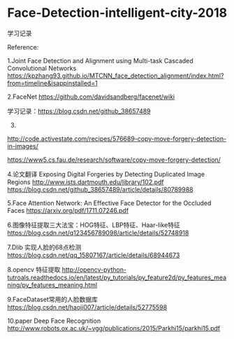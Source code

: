 # Face-Detection-intelligent-city-2018
学习记录

Reference:

1.Joint Face Detection and Alignment using Multi-task Cascaded Convolutional Networks
https://kpzhang93.github.io/MTCNN_face_detection_alignment/index.html?from=timeline&isappinstalled=1

2.FaceNet
https://github.com/davidsandberg/facenet/wiki

学习记录：https://blog.csdn.net/github_38657489

3.
http://code.activestate.com/recipes/576689-copy-move-forgery-detection-in-images/

https://www5.cs.fau.de/research/software/copy-move-forgery-detection/

4.论文翻译
Exposing Digital Forgeries by Detecting Duplicated Image Regions http://www.ists.dartmouth.edu/library/102.pdf
https://blog.csdn.net/github_38657489/article/details/80789988

5.Face Attention Network: An Effective Face Detector for the Occluded Faces
https://arxiv.org/pdf/1711.07246.pdf

6.图像特征提取三大法宝：HOG特征、LBP特征、Haar-like特征
https://blog.csdn.net/q123456789098/article/details/52748918

7.Dlib 实现人脸的68点检测
https://blog.csdn.net/qq_15807167/article/details/68944673

8.opencv 特征提取
http://opencv-python-tutroals.readthedocs.io/en/latest/py_tutorials/py_feature2d/py_features_meaning/py_features_meaning.html

9.FaceDataset常用的人脸数据库
https://blog.csdn.net/haoji007/article/details/52775598

10.paper Deep Face Recognition
http://www.robots.ox.ac.uk/~vgg/publications/2015/Parkhi15/parkhi15.pdf
